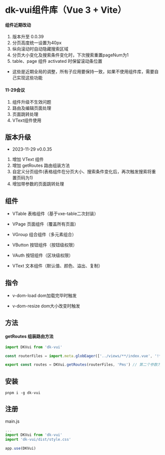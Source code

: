 # dk-vui组件库（Vue 3 + Vite）

#### 组件近期改动

1. 版本升至 0.0.39
2. 分页高度统一设置为40px
3. 纵向滚动时自动隐藏搜索区域
4. 分页大小变化及搜索条件变化时，下次搜索重置pageNum为1
5. table、page 组件 activated 时保留滚动条位置

- 这些是近期全局的调整，所有子应用要保持一致，如果不使用组件库，需要自己实现这些功能

#### 11-29会议

1. 组件升级不生效问题
2. 路由及编辑页面处理
3. 页面跳转处理
4. VText组件使用

## 版本升级

- 2023-11-29 v0.0.35
1. 增加 VText 组件
2. 增加 getRoutes 路由组装方法
3. 自定义分页组件(表格组件在分页大小、搜索条件变化后，再次触发搜索将重置页码为1)
4. 增加带参数的页面跳转处理

## 组件

- VTable 表格组件（基于vxe-table二次封装）

- VPage 页面组件（覆盖所有页面）

- VGroup 组合组件（多元素组合）

- VButton 按钮组件（按钮级权限）

- VAuth 按钮组件（区块级权限）

- VText 文本组件（默认值、颜色、溢出、复制）

## 指令

- v-dom-load dom加载完毕时触发

- v-dom-resize dom大小改变时触发

## 方法

#### getRoutes 组装路由方法

```js
import DKVui from 'dk-vui'

const routerFiles = import.meta.globEager(['../views/**/index.vue', '!**/components/**']) // 排除组件

export const routes = DKVui.getRoutes(routerFiles, 'Pms') // 第二个参数为路由名称前缀，如 Pms
```

## 安装

```git
pnpm i -g dk-vui
```

## 注册

main.js
```js
...
import DKVui from 'dk-vui'
import 'dk-vui/dist/style.css'

app.use(DKVui)
```